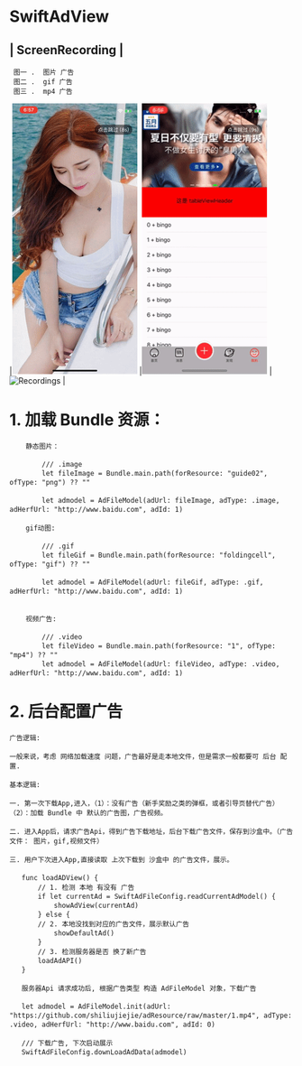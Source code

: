 # SwiftAdView


## | ScreenRecording  |

     图一 .  图片 广告
     图二 .  gif 广告
     图三 .  mp4 广告

|![Recording](https://github.com/shiliujiejie/adResource/raw/master/advertiseImage.gif) |![Recording](https://github.com/shiliujiejie/adResource/raw/master/advertiseGif.gif) | ![Recordings](https://github.com/shiliujiejie/adResource/raw/master/advertiseMP4.gif) | 

     

# 1.  加载 Bundle   资源：

        静态图片：
        
            /// .image
            let fileImage = Bundle.main.path(forResource: "guide02", ofType: "png") ?? ""

            let admodel = AdFileModel(adUrl: fileImage, adType: .image, adHerfUrl: "http://www.baidu.com", adId: 1)
            
        gif动图:  
        
            /// .gif
            let fileGif = Bundle.main.path(forResource: "foldingcell", ofType: "gif") ?? ""
             
            let admodel = AdFileModel(adUrl: fileGif, adType: .gif, adHerfUrl: "http://www.baidu.com", adId: 1)
    
            
        视频广告:
        
            /// .video
            let fileVideo = Bundle.main.path(forResource: "1", ofType: "mp4") ?? ""
            let admodel = AdFileModel(adUrl: fileVideo, adType: .video, adHerfUrl: "http://www.baidu.com", adId: 1)
  
  
  
  # 2. 后台配置广告  
  
    广告逻辑: 
     
    一般来说，考虑 网络加载速度 问题，广告最好是走本地文件，但是需求一般都要可 后台 配置.
    
    基本逻辑:
    
    一. 第一次下载App,进入，（1）：没有广告（新手奖励之类的弹框，或者引导页替代广告） （2）：加载 Bundle 中 默认的广告图，广告视频。
    
    二. 进入App后，请求广告Api，得到广告下载地址，后台下载广告文件，保存到沙盒中。（广告文件： 图片，gif,视频文件）
    
    三. 用户下次进入App,直接读取 上次下载到 沙盒中 的广告文件，展示。
    
       func loadADView() {
           // 1. 检测 本地 有没有 广告
           if let currentAd = SwiftAdFileConfig.readCurrentAdModel() { 
               showAdView(currentAd)
           } else {
           // 2. 本地没找到对应的广告文件，展示默认广告
               showDefaultAd()  
           }
           // 3. 检测服务器是否 换了新广告
           loadAdAPI()
       }
       
       服务器Api 请求成功后, 根据广告类型 构造 AdFileModel 对象，下载广告
       
       let admodel = AdFileModel.init(adUrl: "https://github.com/shiliujiejie/adResource/raw/master/1.mp4", adType: .video, adHerfUrl: "http://www.baidu.com", adId: 0)
       
       /// 下载广告, 下次启动展示
       SwiftAdFileConfig.downLoadAdData(admodel)
    

